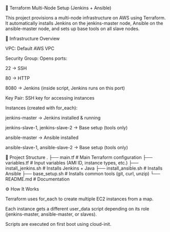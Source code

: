 🚀 Terraform Multi-Node Setup (Jenkins + Ansible)

This project provisions a multi-node infrastructure on AWS using Terraform.
It automatically installs Jenkins on the jenkins-master node, Ansible on the ansible-master node, and sets up base tools on all slave nodes.

📌 Infrastructure Overview

VPC: Default AWS VPC

Security Group: Opens ports:

22 → SSH

80 → HTTP

8080 → Jenkins (inside script, Jenkins runs on this port)

Key Pair: SSH key for accessing instances

Instances (created with for_each):

jenkins-master → Jenkins installed & running

jenkins-slave-1, jenkins-slave-2 → Base setup (tools only)

ansible-master → Ansible installed

ansible-slave-1, ansible-slave-2 → Base setup (tools only)

📂 Project Structure
.
├── main.tf                # Main Terraform configuration
├── variables.tf           # Input variables (AMI ID, instance types, etc.)
├── install_jenkins.sh     # Installs Jenkins + Java
├── install_ansible.sh     # Installs Ansible
├── base_setup.sh          # Installs common tools (git, curl, unzip)
└── README.md              # Documentation

⚙️ How It Works

Terraform uses for_each to create multiple EC2 instances from a map.

Each instance gets a different user_data script depending on its role (jenkins-master, ansible-master, or slaves).

Scripts are executed on first boot using cloud-init.
